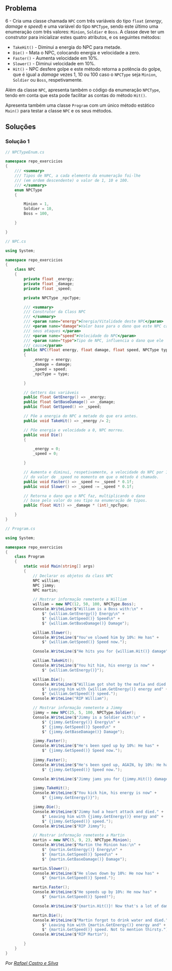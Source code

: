 ## Problema

6 - Cria uma classe chamada `NPC` com três variáveis do tipo `float` (_energy_,
_damage_ e _speed_) e uma variável do tipo `NPCType`, sendo este último uma
enumeração com três valores: `Minion`, `Soldier` e `Boss`. A classe deve ter
um construtor para inicializar estes quatro atributos, e os seguintes métodos:

* `TakeHit()` - Diminui a energia do NPC para metade.
* `Die()` - Mata o NPC, colocando energia e velocidade a zero.
* `Faster()` - Aumenta velocidade em 10%.
* `Slower()` - Diminui velocidade em 10%.
* `Hit()` - NPC desfere golpe e este método retorna a potência do golpe, que é
igual a _damage_ vezes 1, 10 ou 100 caso o `NPCType` seja `Minion`, `Soldier`
ou `Boss`, respetivamente.

Além da classe `NPC`, apresenta também o código da enumeração `NPCType`, tendo
em conta que esta pode facilitar as contas do método `Hit()`.

Apresenta também uma classe `Program` com um único método estático `Main()`
para testar a classe `NPC` e os seus métodos.

## Soluções

### Solução 1

```cs
// NPCTypeEnum.cs

namespace repo_exercicios
{
    /// <summary>
    /// Tipos de NPC, a cada elemento da enumeração foi-lhe
    /// (em ordem descendente) o valor de 1, 10 e 100.
    /// </summary>
    enum NPCType
    {

        Minion = 1,
        Soldier = 10,
        Boss = 100,

    }

}
```

```cs
// NPC.cs

using System;

namespace repo_exercicios
{
    class NPC
    {
        private float _energy;
        private float _damage;
        private float _speed;

        private NPCType _npcType;

        /// <summary>
        /// Construtor da Class NPC
        /// </summary>
        /// <param name="energy">Energia/Vitalidade deste NPC</param>
        /// <param name="damage">Valor base para o dano que este NPC causa nos 
        /// seus ataques </param>
        /// <param name="speed">Velocidade do NPC</param>
        /// <param name="type">Tipo de NPC, influencia o dano que ele 
        /// causa</param>
        public NPC(float energy, float damage, float speed, NPCType type)
        {
            _energy = energy;
            _damage = damage;
            _speed = speed;
            _npcType = type;

        }

        // Getters das variáveis
        public float GetEnergy() => _energy;
        public float GetBaseDamage() => _damage;
        public float GetSpeed() => _speed;

        // Põe a energia do NPC a metade do que era antes.
        public void TakeHit() => _energy /= 2;

        // Põe energia e velocidade a 0, NPC morreu.
        public void Die()
        {

            _energy = 0;
            _speed = 0;

        }

        // Aumenta e diminui, respetivamente, a velocidade do NPC por 10%
        // do valor de _speed no momento em que o método é chamado.
        public void Faster() => _speed += _speed * 0.1f;
        public void Slower() => _speed -= _speed * 0.1f;

        // Retorna o dano que o NPC faz, multiplicando o dano
        // base pelo valor do seu tipo na enumeração de tipos.
        public float Hit() => _damage * (int)_npcType;

    }
}
```

```cs
// Program.cs

using System;

namespace repo_exercicios
{
    class Program
    {
        static void Main(string[] args)
        {
            // Declarar os objetos da class NPC
            NPC william;
            NPC jimmy;
            NPC martin;

            // Mostrar informação remetente a William
            william = new NPC(12, 50, 100, NPCType.Boss);
            Console.WriteLine($"William is a Boss with:\n" +
                $" {william.GetEnergy()} Energy\n" +
                $" {william.GetSpeed()} Speed\n" +
                $" {william.GetBaseDamage()} Damage");

            william.Slower();
            Console.WriteLine($"You've slowed him by 10%: He has" +
                $" {william.GetSpeed()} Speed now.");

            Console.WriteLine($"He hits you for {william.Hit()} damage");

            william.TakeHit();
            Console.WriteLine($"You hit him, his energy is now" +
                $" {william.GetEnergy()}");

            william.Die();
            Console.WriteLine($"William got shot by the mafia and died." +
                $" Leaving him with {william.GetEnergy()} energy and" +
                $" {william.GetSpeed()} speed.");
            Console.WriteLine("RIP William");

            // Mostrar informação remetente a Jimmy
            jimmy = new NPC(25, 5, 100, NPCType.Soldier);
            Console.WriteLine($"Jimmy is a Soldier with:\n" +
                $" {jimmy.GetEnergy()} Energy\n" +
                $" {jimmy.GetSpeed()} Speed\n" +
                $" {jimmy.GetBaseDamage()} Damage");

            jimmy.Faster();
            Console.WriteLine($"He's been sped up by 10%: He has" +
                $" {jimmy.GetSpeed()} Speed now.");
            
            jimmy.Faster();
            Console.WriteLine($"He's been sped up, AGAIN, by 10%: He has" +
                $" {jimmy.GetSpeed()} Speed now.");

            Console.WriteLine($"Jimmy jams you for {jimmy.Hit()} damage!");

            jimmy.TakeHit();
            Console.WriteLine($"You kick him, his energy is now" +
                $" {jimmy.GetEnergy()}");

            jimmy.Die();
            Console.WriteLine($"Jimmy had a heart attack and died." +
                $" Leaving him with {jimmy.GetEnergy()} energy and" +
                $" {jimmy.GetSpeed()} speed.");
            Console.WriteLine($"RIP Jimmy");

            // Mostrar informação remetente a Martin
            martin = new NPC(5, 9, 23, NPCType.Minion);
            Console.WriteLine($"Martin the Minion has:\n" +
                $" {martin.GetEnergy()} Energy\n" +
                $" {martin.GetSpeed()} Speed\n" +
                $" {martin.GetBaseDamage()} Damage");

            martin.Slower();
            Console.WriteLine($"He slows down by 10%: He now has" +
                $" {martin.GetSpeed()} Speed.");

            martin.Faster();
            Console.WriteLine($"He speeds up by 10%: He now has" +
                $" {martin.GetSpeed()} Speed!");

            Console.WriteLine($"{martin.Hit()}! Now that's a lot of damage!");

            martin.Die();
            Console.WriteLine($"Martin forgot to drink water and died." +
                $" Leaving him with {martin.GetEnergy()} energy and" +
                $" {martin.GetSpeed()} speed. Not to mention thirsty.");
            Console.WriteLine($"RIP Martin");

        }
    }
}
```

*Por [Rafael Castro e Silva](https://github.com/RafaelCS-Aula)*